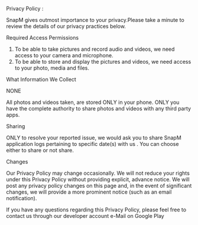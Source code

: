 Privacy Policy :

SnapM gives outmost importance to your privacy.Please take a minute to review the details of our privacy practices below.

Required Access Permissions

1. To be able to take pictures and record audio and videos, we need access to your camera and microphone.
2. To be able to store and display the pictures and videos, we need access to your photo, media and files.

What Information We Collect

NONE

All photos and videos taken, are stored ONLY in your phone. ONLY you have the complete authority to share photos and videos with any third party apps.

Sharing

ONLY to resolve your reported issue, we would ask you to share SnapM application logs pertaining to specific date(s) with us . You can choose either to share or not share.


Changes

Our Privacy Policy may change occasionally. We will not reduce your rights under this Privacy Policy without providing explicit, advance notice. We will post any privacy policy changes on this page and, in the event of significant changes, we will provide a more prominent notice (such as an email notification). 

If you have any questions regarding this Privacy Policy, please feel free to contact us through our developer account e-Mail on Google Play
